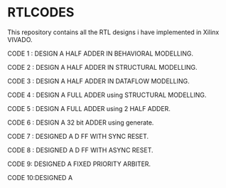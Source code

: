 # RTLCODES
This repository contains all the RTL designs i have implemented in Xilinx VIVADO.


CODE 1 : DESIGN A HALF ADDER IN BEHAVIORAL MODELLING.

CODE 2 : DESIGN A HALF ADDER IN STRUCTURAL MODELLING.

CODE 3 : DESIGN A HALF ADDER IN DATAFLOW MODELLING.

CODE 4 : DESIGN A FULL ADDER using STRUCTURAL MODELLING.

CODE 5 : DESIGN A FULL ADDER using 2 HALF ADDER.

CODE 6 : DESIGN A 32 bit ADDER using generate.

CODE 7 : DESIGNED A D FF WITH SYNC RESET.

CODE 8 : DESIGNED A D FF WITH ASYNC RESET.

CODE 9: DESIGNED A FIXED PRIORITY ARBITER.

CODE 10:DESIGNED A
